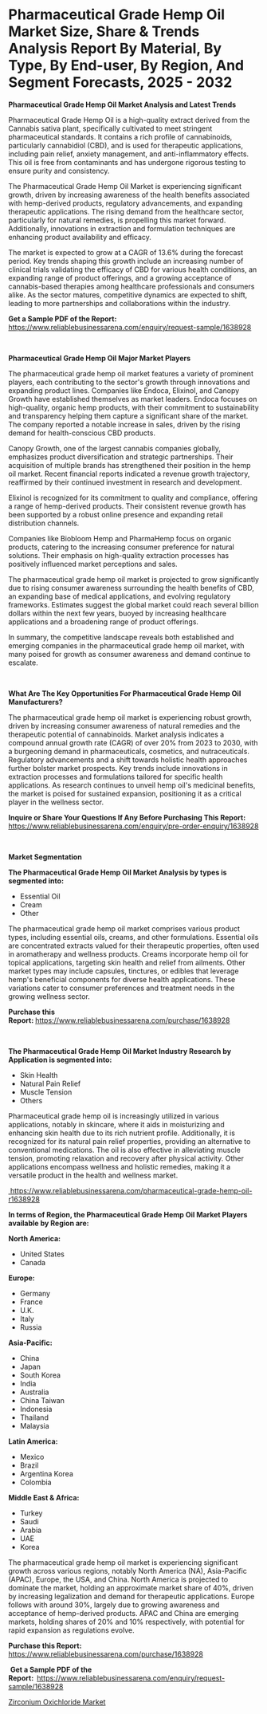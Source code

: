 <p><h1>Pharmaceutical Grade Hemp Oil Market Size, Share & Trends Analysis Report By Material, By Type, By End-user, By Region, And Segment Forecasts, 2025 - 2032</h1></p><p><strong>Pharmaceutical Grade Hemp Oil Market Analysis and Latest Trends</strong></p>
<p><p>Pharmaceutical Grade Hemp Oil is a high-quality extract derived from the Cannabis sativa plant, specifically cultivated to meet stringent pharmaceutical standards. It contains a rich profile of cannabinoids, particularly cannabidiol (CBD), and is used for therapeutic applications, including pain relief, anxiety management, and anti-inflammatory effects. This oil is free from contaminants and has undergone rigorous testing to ensure purity and consistency.</p><p>The Pharmaceutical Grade Hemp Oil Market is experiencing significant growth, driven by increasing awareness of the health benefits associated with hemp-derived products, regulatory advancements, and expanding therapeutic applications. The rising demand from the healthcare sector, particularly for natural remedies, is propelling this market forward. Additionally, innovations in extraction and formulation techniques are enhancing product availability and efficacy.</p><p>The market is expected to grow at a CAGR of 13.6% during the forecast period. Key trends shaping this growth include an increasing number of clinical trials validating the efficacy of CBD for various health conditions, an expanding range of product offerings, and a growing acceptance of cannabis-based therapies among healthcare professionals and consumers alike. As the sector matures, competitive dynamics are expected to shift, leading to more partnerships and collaborations within the industry.</p></p>
<p><strong>Get a Sample PDF of the Report:&nbsp;</strong> <a href="https://www.reliablebusinessarena.com/enquiry/request-sample/1638928?utm_campaign=3286&utm_medium=2&utm_source=Github&utm_content=ia&utm_term=02042025&utm_id=pharmaceutical-grade-hemp-oil">https://www.reliablebusinessarena.com/enquiry/request-sample/1638928</a></p>
<p>&nbsp;</p>
<p><strong>Pharmaceutical Grade Hemp Oil Major Market Players</strong></p>
<p><p>The pharmaceutical grade hemp oil market features a variety of prominent players, each contributing to the sector's growth through innovations and expanding product lines. Companies like Endoca, Elixinol, and Canopy Growth have established themselves as market leaders. Endoca focuses on high-quality, organic hemp products, with their commitment to sustainability and transparency helping them capture a significant share of the market. The company reported a notable increase in sales, driven by the rising demand for health-conscious CBD products.</p><p>Canopy Growth, one of the largest cannabis companies globally, emphasizes product diversification and strategic partnerships. Their acquisition of multiple brands has strengthened their position in the hemp oil market. Recent financial reports indicated a revenue growth trajectory, reaffirmed by their continued investment in research and development.</p><p>Elixinol is recognized for its commitment to quality and compliance, offering a range of hemp-derived products. Their consistent revenue growth has been supported by a robust online presence and expanding retail distribution channels.</p><p>Companies like Biobloom Hemp and PharmaHemp focus on organic products, catering to the increasing consumer preference for natural solutions. Their emphasis on high-quality extraction processes has positively influenced market perceptions and sales.</p><p>The pharmaceutical grade hemp oil market is projected to grow significantly due to rising consumer awareness surrounding the health benefits of CBD, an expanding base of medical applications, and evolving regulatory frameworks. Estimates suggest the global market could reach several billion dollars within the next few years, buoyed by increasing healthcare applications and a broadening range of product offerings.</p><p>In summary, the competitive landscape reveals both established and emerging companies in the pharmaceutical grade hemp oil market, with many poised for growth as consumer awareness and demand continue to escalate.</p></p>
<p>&nbsp;</p>
<p><strong>What Are The Key Opportunities For Pharmaceutical Grade Hemp Oil Manufacturers?</strong></p>
<p><p>The pharmaceutical grade hemp oil market is experiencing robust growth, driven by increasing consumer awareness of natural remedies and the therapeutic potential of cannabinoids. Market analysis indicates a compound annual growth rate (CAGR) of over 20% from 2023 to 2030, with a burgeoning demand in pharmaceuticals, cosmetics, and nutraceuticals. Regulatory advancements and a shift towards holistic health approaches further bolster market prospects. Key trends include innovations in extraction processes and formulations tailored for specific health applications. As research continues to unveil hemp oil's medicinal benefits, the market is poised for sustained expansion, positioning it as a critical player in the wellness sector.</p></p>
<p><strong>Inquire or Share Your Questions If Any Before Purchasing This Report:</strong> <a href="https://www.reliablebusinessarena.com/enquiry/pre-order-enquiry/1638928?utm_campaign=3286&utm_medium=2&utm_source=Github&utm_content=ia&utm_term=02042025&utm_id=pharmaceutical-grade-hemp-oil">https://www.reliablebusinessarena.com/enquiry/pre-order-enquiry/1638928</a></p>
<p>&nbsp;</p>
<p><strong>Market Segmentation</strong></p>
<p><strong>The Pharmaceutical Grade Hemp Oil Market Analysis by types is segmented into:</strong></p>
<p><ul><li>Essential Oil</li><li>Cream</li><li>Other</li></ul></p>
<p><p>The pharmaceutical grade hemp oil market comprises various product types, including essential oils, creams, and other formulations. Essential oils are concentrated extracts valued for their therapeutic properties, often used in aromatherapy and wellness products. Creams incorporate hemp oil for topical applications, targeting skin health and relief from ailments. Other market types may include capsules, tinctures, or edibles that leverage hemp's beneficial components for diverse health applications. These variations cater to consumer preferences and treatment needs in the growing wellness sector.</p></p>
<p><strong>Purchase this Report:&nbsp;</strong><a href="https://www.reliablebusinessarena.com/purchase/1638928?utm_campaign=3286&utm_medium=2&utm_source=Github&utm_content=ia&utm_term=02042025&utm_id=pharmaceutical-grade-hemp-oil">https://www.reliablebusinessarena.com/purchase/1638928</a></p>
<p>&nbsp;</p>
<p><strong>The Pharmaceutical Grade Hemp Oil Market Industry Research by Application is segmented into:</strong></p>
<p><ul><li>Skin Health</li><li>Natural Pain Relief</li><li>Muscle Tension</li><li>Others</li></ul></p>
<p><p>Pharmaceutical grade hemp oil is increasingly utilized in various applications, notably in skincare, where it aids in moisturizing and enhancing skin health due to its rich nutrient profile. Additionally, it is recognized for its natural pain relief properties, providing an alternative to conventional medications. The oil is also effective in alleviating muscle tension, promoting relaxation and recovery after physical activity. Other applications encompass wellness and holistic remedies, making it a versatile product in the health and wellness market.</p></p>
<p><a href="https://www.reliablebusinessarena.com/pharmaceutical-grade-hemp-oil-r1638928?utm_campaign=3286&utm_medium=2&utm_source=Github&utm_content=ia&utm_term=02042025&utm_id=pharmaceutical-grade-hemp-oil">&nbsp;https://www.reliablebusinessarena.com/pharmaceutical-grade-hemp-oil-r1638928</a></p>
<p><strong>In terms of Region, the Pharmaceutical Grade Hemp Oil Market Players available by Region are:</strong></p>
<p>
    <p> <strong> North America: </strong>
        <ul>
            <li>United States</li>
            <li>Canada</li>
        </ul>
        </p> 
    <p> <strong> Europe: </strong>
        <ul>
            <li>Germany</li>
            <li>France</li>
            <li>U.K.</li>
            <li>Italy</li>
            <li>Russia</li>
        </ul>
        </p> 
    <p> <strong> Asia-Pacific: </strong>
        <ul>
            <li>China</li>
            <li>Japan</li>
            <li>South Korea</li>
            <li>India</li>
            <li>Australia</li>
            <li>China Taiwan</li>
            <li>Indonesia</li>
            <li>Thailand</li>
            <li>Malaysia</li>
        </ul>
        </p> 
    <p> <strong> Latin America: </strong>
        <ul>
            <li>Mexico</li>
            <li>Brazil</li>
            <li>Argentina Korea</li>
            <li>Colombia</li>
        </ul>
        </p> 
    <p> <strong> Middle East & Africa: </strong>
        <ul>
            <li>Turkey</li>
            <li>Saudi</li>
            <li>Arabia</li>
            <li>UAE</li>
            <li>Korea</li>
        </ul>
    </p>
    </p>
<p><p>The pharmaceutical grade hemp oil market is experiencing significant growth across various regions, notably North America (NA), Asia-Pacific (APAC), Europe, the USA, and China. North America is projected to dominate the market, holding an approximate market share of 40%, driven by increasing legalization and demand for therapeutic applications. Europe follows with around 30%, largely due to growing awareness and acceptance of hemp-derived products. APAC and China are emerging markets, holding shares of 20% and 10% respectively, with potential for rapid expansion as regulations evolve.</p></p>
<p><strong>Purchase this Report: </strong><a href="https://www.reliablebusinessarena.com/purchase/1638928?utm_campaign=3286&utm_medium=2&utm_source=Github&utm_content=ia&utm_term=02042025&utm_id=pharmaceutical-grade-hemp-oil">https://www.reliablebusinessarena.com/purchase/1638928</a></p>
<p>&nbsp;<strong>Get a Sample PDF of the Report:&nbsp;&nbsp;</strong><a href="https://www.reliablebusinessarena.com/enquiry/request-sample/1638928?utm_campaign=3286&utm_medium=2&utm_source=Github&utm_content=ia&utm_term=02042025&utm_id=pharmaceutical-grade-hemp-oil">https://www.reliablebusinessarena.com/enquiry/request-sample/1638928</a></p>
<p><strong></strong></p>
<p><p><a href="https://github.com/celpabembes/Market-Research-Report-List-1/blob/main/zirconium-oxichloride-market.md?utm_campaign=3286&utm_medium=2&utm_source=Github&utm_content=ia&utm_term=02042025&utm_id=pharmaceutical-grade-hemp-oil">Zirconium Oxichloride Market</a></p></p>